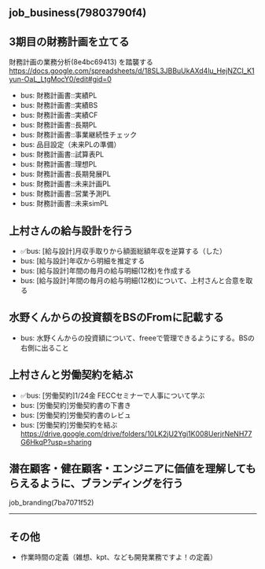 job_business(79803790f4)
---

## 3期目の財務計画を立てる
財務計画の業務分析(8e4bc69413) を踏襲する
https://docs.google.com/spreadsheets/d/18SL3JBBuUkAXd4lu_HejNZCI_K1yun-OaL_LtgMocY0/edit#gid=0

- bus: 財務計画書::実績PL
- bus: 財務計画書::実績BS
- bus: 財務計画書::実績CF
- bus: 財務計画書::長期PL
- bus: 財務計画書::事業継続性チェック
- bus: 品目設定（未来PLの準備）
- bus: 財務計画書::試算表PL
- bus: 財務計画書::理想PL
- bus: 財務計画書::長期発展PL
- bus: 財務計画書::未来計画PL
- bus: 財務計画書::営業予測PL
- bus: 財務計画書::未来simPL

## 上村さんの給与設計を行う
- ✅bus: [給与設計]月収手取りから額面総額年収を逆算する（した）
- bus: [給与設計]年収から明細を推定する
- bus: [給与設計]年間の毎月の給与明細(12枚)を作成する
- bus: [給与設計]年間の毎月の給与明細(12枚)について、上村さんと合意を取る

## 水野くんからの投資額をBSのFromに記載する
- bus: 水野くんからの投資額について、freeeで管理できるようにする。BSの右側に出ること

## 上村さんと労働契約を結ぶ
- ✅bus: [労働契約]1/24金 FECCセミナーで人事について学ぶ
- bus: [労働契約]労働契約書の下書き
- bus: [労働契約]労働契約書のレビュ
- bus: [労働契約]労働契約を結ぶ
https://drive.google.com/drive/folders/10LK2jU2Ygi1K008UerjrNeNH77G6HkqP?usp=sharing


## 潜在顧客・健在顧客・エンジニアに価値を理解してもらえるように、ブランディングを行う
job_branding(7ba7071f52)

---
## その他
- 作業時間の定義（雑想、kpt、なども開発業務ですよ！の定義）